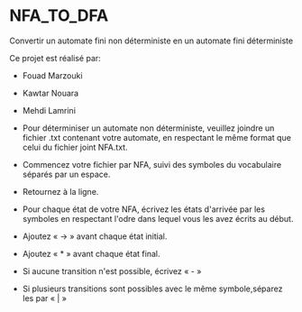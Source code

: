 # NFA_TO_DFA
Convertir un automate fini non déterministe en un automate fini déterministe

Ce projet est réalisé par:
- Fouad Marzouki
- Kawtar Nouara
- Mehdi Lamrini

- Pour déterminiser un automate non déterministe, veuillez joindre un fichier .txt contenant votre automate, en respectant le même format que celui du fichier joint NFA.txt.
- Commencez votre fichier par NFA, suivi des symboles du vocabulaire séparés par un espace.
- Retournez à la ligne.
- Pour chaque état de votre NFA, écrivez les états d'arrivée par les symboles en respectant l'odre dans lequel vous les avez écrits au début.
- Ajoutez « -> » avant chaque état initial.
- Ajoutez « * » avant chaque état final.
- Si aucune transition n'est possible, écrivez « - »
- Si plusieurs transitions sont possibles avec le même symbole,séparez les par « | »
